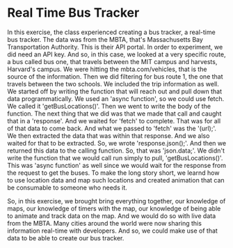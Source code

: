 # Real Time Bus Tracker
In this exercise, the class experienced creating a bus tracker, a real-time bus tracker. The data was from the MBTA, that's Massachusetts Bay Transportation Authority. This is their API portal.  In order to experiment, we did need an API key. And so, in this case, we looked at a very specific route, a bus called bus one, that travels between the MIT campus and harvests, Harvard's campus. We were hitting the mbta.com/vehicles, that is the source of the information. Then we did filtering for bus route 1, the one that travels between the two schools. We included the trip information as well. We started off by writing the function that will reach out and pull down that data programmatically. We used an 'async function', so we could use fetch. We called it 'getBusLocations()'. Then we went to write the body of the function. The next thing that we did was that we made that call and caught that in a 'response'. And we waited for 'fetch' to complete. That was for all of that data to come back. And what we passed to 'fetch' was the '(url);'. We then extracted the data that was within that response. And we also waited for that to be extracted. So, we wrote 'response.json();'. And then we returned this data to the calling function. So, that was 'json.data;'. We didn't write the function that we would call run simply to pull, 'getBusLocations()'. This was 'async function' as well since we would wait for the response from the request to get the buses. To make the long story short, we learnd how to use location data and map such locations and created animation that can be consumable to someone who needs it.

So, in this exercise, we brought bring everything together, our knowledge of maps, our knowledge of timers with the map, our knowledge of being able to animate and track data on the map. And we would do so with live data from the MBTA. Many cities around the world were now sharing this information real-time with developers. And so, we could make use of that data to be able to create our bus tracker.
